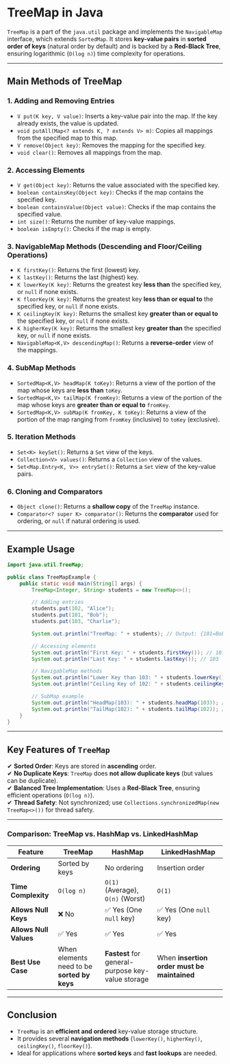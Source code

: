 # **TreeMap in Java**
`TreeMap` is a part of the `java.util` package and implements the `NavigableMap` interface, which extends `SortedMap`. It stores **key-value pairs** in **sorted order of keys** (natural order by default) and is backed by a **Red-Black Tree**, ensuring logarithmic (`O(log n)`) time complexity for operations.

---

## **Main Methods of TreeMap**

### **1. Adding and Removing Entries**
- `V put(K key, V value)`: Inserts a key-value pair into the map. If the key already exists, the value is updated.
- `void putAll(Map<? extends K, ? extends V> m)`: Copies all mappings from the specified map to this map.
- `V remove(Object key)`: Removes the mapping for the specified key.
- `void clear()`: Removes all mappings from the map.

### **2. Accessing Elements**
- `V get(Object key)`: Returns the value associated with the specified key.
- `boolean containsKey(Object key)`: Checks if the map contains the specified key.
- `boolean containsValue(Object value)`: Checks if the map contains the specified value.
- `int size()`: Returns the number of key-value mappings.
- `boolean isEmpty()`: Checks if the map is empty.

### **3. NavigableMap Methods (Descending and Floor/Ceiling Operations)**
- `K firstKey()`: Returns the first (lowest) key.
- `K lastKey()`: Returns the last (highest) key.
- `K lowerKey(K key)`: Returns the greatest key **less than** the specified key, or `null` if none exists.
- `K floorKey(K key)`: Returns the greatest key **less than or equal to** the specified key, or `null` if none exists.
- `K ceilingKey(K key)`: Returns the smallest key **greater than or equal to** the specified key, or `null` if none exists.
- `K higherKey(K key)`: Returns the smallest key **greater than** the specified key, or `null` if none exists.
- `NavigableMap<K,V> descendingMap()`: Returns a **reverse-order** view of the mappings.

### **4. SubMap Methods**
- `SortedMap<K,V> headMap(K toKey)`: Returns a view of the portion of the map whose keys are **less than** `toKey`.
- `SortedMap<K,V> tailMap(K fromKey)`: Returns a view of the portion of the map whose keys are **greater than or equal to** `fromKey`.
- `SortedMap<K,V> subMap(K fromKey, K toKey)`: Returns a view of the portion of the map ranging from `fromKey` (inclusive) to `toKey` (exclusive).

### **5. Iteration Methods**
- `Set<K> keySet()`: Returns a `Set` view of the keys.
- `Collection<V> values()`: Returns a `Collection` view of the values.
- `Set<Map.Entry<K, V>> entrySet()`: Returns a `Set` view of the key-value pairs.

### **6. Cloning and Comparators**
- `Object clone()`: Returns a **shallow copy** of the `TreeMap` instance.
- `Comparator<? super K> comparator()`: Returns the **comparator** used for ordering, or `null` if natural ordering is used.

---

## **Example Usage**
```java
import java.util.TreeMap;

public class TreeMapExample {
    public static void main(String[] args) {
        TreeMap<Integer, String> students = new TreeMap<>();

        // Adding entries
        students.put(102, "Alice");
        students.put(101, "Bob");
        students.put(103, "Charlie");

        System.out.println("TreeMap: " + students); // Output: {101=Bob, 102=Alice, 103=Charlie}

        // Accessing elements
        System.out.println("First Key: " + students.firstKey()); // 101
        System.out.println("Last Key: " + students.lastKey()); // 103

        // NavigableMap methods
        System.out.println("Lower Key than 103: " + students.lowerKey(103)); // 102
        System.out.println("Ceiling Key of 102: " + students.ceilingKey(102)); // 102

        // SubMap example
        System.out.println("HeadMap(103): " + students.headMap(103)); // {101=Bob, 102=Alice}
        System.out.println("TailMap(102): " + students.tailMap(102)); // {102=Alice, 103=Charlie}
    }
}
```

---

## **Key Features of `TreeMap`**
✔ **Sorted Order**: Keys are stored in **ascending** order.  
✔ **No Duplicate Keys**: `TreeMap` does **not allow duplicate keys** (but values can be duplicate).  
✔ **Balanced Tree Implementation**: Uses a **Red-Black Tree**, ensuring efficient operations (`O(log n)`).  
✔ **Thread Safety**: Not synchronized; use `Collections.synchronizedMap(new TreeMap<>())` for thread safety.  

---

### **Comparison: TreeMap vs. HashMap vs. LinkedHashMap**
| Feature         | TreeMap | HashMap | LinkedHashMap |
|----------------|---------|---------|--------------|
| **Ordering**   | Sorted by keys | No ordering | Insertion order |
| **Time Complexity** | `O(log n)` | `O(1)` (Average), `O(n)` (Worst) | `O(1)` |
| **Allows Null Keys** | ❌ No | ✅ Yes (One `null` key) | ✅ Yes (One `null` key) |
| **Allows Null Values** | ✅ Yes | ✅ Yes | ✅ Yes |
| **Best Use Case** | When elements need to be **sorted by keys** | **Fastest** for general-purpose key-value storage | When **insertion order must be maintained** |

---

## **Conclusion**
- `TreeMap` is an **efficient and ordered** key-value storage structure.
- It provides several **navigation methods** (`lowerKey()`, `higherKey()`, `ceilingKey()`, `floorKey()`).
- Ideal for applications where **sorted keys** and **fast lookups** are needed.


